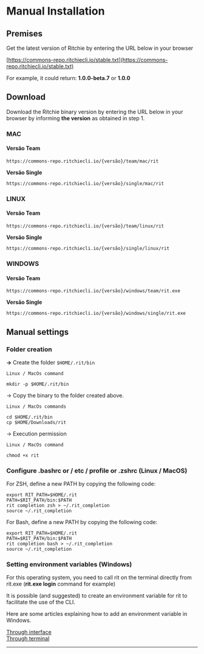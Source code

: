 # Manual Installation

## Premises

Get the latest version of Ritchie by entering the URL below in your browser

[https://commons-repo.ritchiecli.io/stable.txt](https://commons-repo.ritchiecli.io/stable.txt)

For example, it could return: **1.0.0-beta.7** or **1.0.0**  


## **Download**

Download the Ritchie binary version by entering the URL below in your browser by informing **the version** as obtained in step 1.

### **MAC**

#### **Versão Team** 

```text
https://commons-repo.ritchiecli.io/{versão}/team/mac/rit
```

**Versão Single**

```text
https://commons-repo.ritchiecli.io/{versão}/single/mac/rit
```

### **LINUX**

#### **Versão Team**

```text
https://commons-repo.ritchiecli.io/{versão}/team/linux/rit
```

**Versão Single**

```text
https://commons-repo.ritchiecli.io/{versão}/single/linux/rit
```

### **WINDOWS**

#### **Versão Team**

```text
https://commons-repo.ritchiecli.io/{versão}/windows/team/rit.exe
```

**Versão Single**

```text
https://commons-repo.ritchiecli.io/{versão}/windows/single/rit.exe
```

## Manual settings

### **Folder creation**

**→** Create the folder `$HOME/.rit/bin`

```text
Linux / MacOs command

mkdir -p $HOME/.rit/bin
```

→ Copy the binary to the folder created above. 

```text
Linux / MacOs commands

cd $HOME/.rit/bin 
cp $HOME/Downloads/rit
```

→ Execution permission

```
Linux / MacOs command

chmod +x rit
```



### Configure .bashrc or / etc / profile or .zshrc \(Linux / MacOS\)

For ZSH, define a new PATH by copying the following code:

```text
export RIT_PATH=$HOME/.rit
PATH=$RIT_PATH/bin:$PATH
rit completion zsh > ~/.rit_completion
source ~/.rit_completion
```

For Bash, define a new PATH by copying the following code:

```text
export RIT_PATH=$HOME/.rit
PATH=$RIT_PATH/bin:$PATH
rit completion bash > ~/.rit_completion
source ~/.rit_completion
```

### Setting environment variables \(Windows\)

For this operating system, you need to call rit on the terminal directly from rit.exe \(**rit.exe login** command for example\) 

It is possible \(and suggested\) to create an environment variable for rit to facilitate the use of the CLI. 

Here are some articles explaining how to add an environment variable in Windows.

[Through interface](https://professor-falken.com/pt/windows/como-configurar-la-ruta-y-las-variables-de-entorno-en-windows-10/)  
[Through terminal](https://devcontent.com.br/artigos/windows/o-que-sao-como-alterar-criar-excluir-variaveis-de-ambiente)  
****

